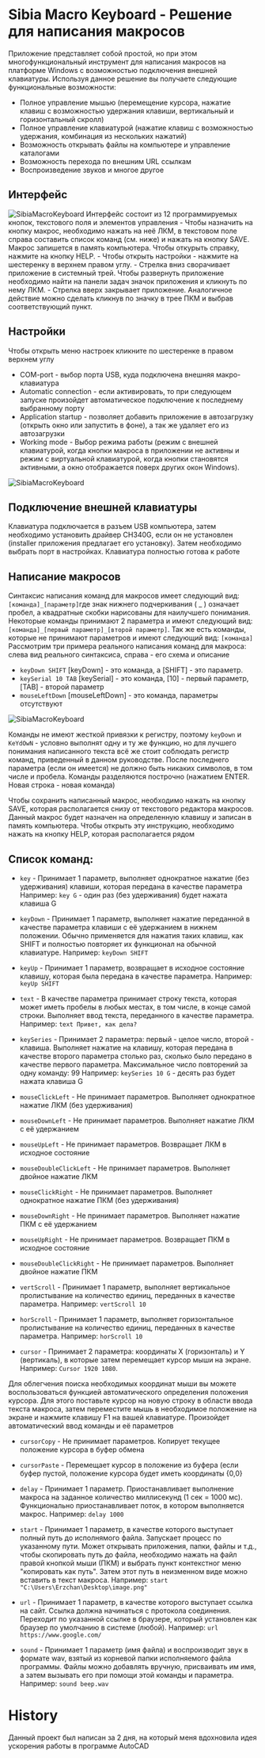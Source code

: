 Sibia Macro Keyboard - Решение для написания макросов
============================================================================
Приложение представляет собой простой, но при этом многофункциональный инструмент для написания макросов на платформе Windows с возможностью подключения внешней клавиатуры. Используя данное решение вы получаете следующие функциональные возможности: 
- Полное управление мышью (перемещение курсора, нажатие клавиш с возможностью удержания клавиши, вертикальный и горизонтальный скролл)
- Полное управление клавиатурой (нажатие клавиш с возможностью удержания, комбинация из нескольких нажатий)
- Возможность открывать файлы на компьютере и управление каталогами
- Возможность перехода по внешним URL ссылкам
- Воспроизведение звуков и многое другое

Интерфейс
------
<img alt="SibiaMacroKeyboard" src="./Images/app.png"> 
Интерфейс состоит из 12 программируемых кнопок, текстового поля и элементов управления
- Чтобы назначить на кнопку макрос, необходимо нажать на неё ЛКМ, в текстовом поле справа составить список команд (см. ниже) и нажать на кнопку SAVE. Макрос запишется в память компьютера. Чтобы откурыть справку, нажмите на кнопку HELP.
- Чтобы открыть настройки - нажмите на шестеренку в верхнем правом углу.
- Стрелка вниз сворачивает приложение в системный трей. Чтобы развернуть приложение необходимо найти на панели задач значок приложения и кликнуть по нему ЛКМ.
- Стрелка вверх закрывает приложение. Аналогичное действие можно сделать кликнув по значку в трее ПКМ и выбрав соответствующий пункт.

Настройки
-------------
Чтобы открыть меню настроек кликните по шестеренке в правом верхнем углу
- COM-port - выбор порта USB, куда подключена внешняя макро-клавиатура
- Automatic сonnection - если активировать, то при следующем запуске произойдет автоматическое подключение к последнему выбранному порту
- Application startup - позволяет добавить приложение в автозагрузку (открыть окно или запустить в фоне), а так же удаляет его из автозагрузки
- Working mode - Выбор режима работы (режим с внешней клавиатурой, когда кнопки макроса в приложении не активны и режим с виртуальной клавиатурой, когда кнопки становятся активными, а окно отображается поверх других окон Windows).
<img alt="SibiaMacroKeyboard" src="./Images/appSet.png"> 

Подключение внешней клавиатуры
-------------
Клавиатура подключается в разъем USB компьютера, затем необходимо установить драйвер CH340G, если он не установлен (installer приложения предлагает его установку). Затем необходимо выбрать порт в настройках. Клавиатура полностью готова к работе

Написание макросов
-------------
Синтаксис написания команд для макросов имеет следующий вид: ```[команда]_[параметр]```где знак нижнего подчеркивания ( _ ) означает пробел, 
а квадратные скобки нарисованы для наилучшего понимания. Некоторые команды принимают 2 параметра и имеют следующий вид: 
```[команда]_[первый параметр]_[второй параметр]```. Так же есть команды, которые не принимают параметров и имеют следующий вид: ```[команда]```
Рассмотрим три примера реального написания команд для макроса: слева вид реального синтаксиса, справа - его схема и описание

- `keyDown SHIFT`                 [keyDown] - это команда, а [SHIFT] - это параметр.
- `keySerial 10 TAB`             [keySerial] - это команда, [10] - первый параметр, [TAB] - второй параметр
- `mouseLeftDown`                 [mouseLeftDown] - это команда, параметры отсутствуют

<img alt="SibiaMacroKeyboard" src="./Images/appMac1.png"> 

Команды не имеют жесткой привязки к регистру, поэтому `keyDown` и `KeYdOwN` - условно выполнят одну и ту же функцию, но для лучшего понимания написанного
текста всё же стоит соблюдать регистр команд, приведенный в данном руководстве. После последнего параметра (если он имеется) не должно быть никаких символов, 
в том числе и пробела. Команды разделяются построчно (нажатием ENTER. Новая строка - новая команда)

Чтобы сохранить написанный макрос, необходимо нажать на кнопку SAVE, которая располагается снизу от текстового редактора макросов. Данный макрос будет
назначен на определенную клавишу  и записан в память компьютера. Чтобы открыть эту инструкцию, необходимо нажать на кнопку HELP, которая располагается рядом


Список команд:
------------
- `key` -       Принимает 1 параметр, выполняет однократное нажатие (без удерживания) клавиши, которая передана в качестве параметра 
            Например: `key G` - один раз (без удерживания) будет нажата клавиша G

- `keyDown` -   Принимает 1 параметр, выполняет нажатие переданной в качестве параметра клавиши с её удержанием в нижнем положении. Обычно применяется для
            нажатия таких клавиш, как SHIFT и полностью повторяет их функционал на обычной клавиатуре. Например: `keyDown SHIFT`

- `keyUp` -     Принимает 1 параметр, возвращает в исходное состояние клавишу, которая была передана в качестве параметра. Например: `keyUp SHIFT`

- `text` -      В качестве параметра принимает строку текста, которая может иметь пробелы в любых местах, в том числе, в конце самой строки. Выполняет
            ввод текста, переданного в качестве параметра. Например: `text Привет, как дела?`

- `keySeries` - Принимает 2 параметра: первый - целое число, второй - клавиша. Выполняет нажатие на клавишу, которая передана в качестве второго параметра 
 		столько раз, сколько было передано в качестве первого параметра. Максимальное число повторений за одну команду: 99
 	      Например: `keySeries 10 G` - десять раз будет нажата клавиша G

- `mouseClickLeft` -         Не принимает параметров. Выполняет однократное нажатие ЛКМ (без удерживания)

- `mouseDownLeft` -          Не принимает параметров. Выполняет нажатие ЛКМ с её удержанием

- `mouseUpLeft` -            Не принимает параметров. Возвращает ЛКМ в исходное состояние

- `mouseDoubleClickLeft` -   Не принимает параметров. Выполняет двойное нажатие ЛКМ

- `mouseClickRight` -        Не принимает параметров. Выполняет однократное нажатие ПКМ (без удерживания)

- `mouseDownRight` -         Не принимает параметров. Выполняет нажатие ПКМ с её удержанием

- `mouseUpRight` -           Не принимает параметров. Возвращает ПКМ в исходное состояние

- `mouseDoubleClickRight` -  Не принимает параметров. Выполняет двойное нажатие ПКМ

- `vertScroll` -    Принимает 1 параметр, выполняет вертикальное пролистывание на количество единиц, переданных в качестве параметра. Например: `vertScroll 10`

- `horScroll` -     Принимает 1 параметр, выполняет горизонтальное пролистывание на количество единиц, переданных в качестве параметра. Например: `horScroll 10`

- `cursor` -        Принимает 2 параметра: координаты X (горизонталь) и Y (вертикаль), в которые затем перемещает курсор мыши на экране. 
                Например: `Cursor 1920 1080`.
                
Для облегчения поиска необходимых координат мыши вы можете воспользоваться функцией автоматического определения положения курсора. Для этого поставьте курсор на новую строку в области ввода текста макроса, затем переместите мышь в необходимое положение на экране и нажмите клавишу F1 на вашей клавиатуре. Произойдет автоматический ввод команды и её параметров

- `cursorCopy` - Не принимает параметров. Копирует текущее положение курсора в буфер обмена

- `cursorPaste` - Перемещает курсор в положение из буфера (если буфер пустой, положение курсора будет иметь координаты {0,0}

- `delay` -    Принимает 1 параметр. Приостанавливает выполнение макроса на заданное количество миллисекунд (1 сек = 1000 мс). Функционально приостанавливает
           поток, в котором выполняется макрос. Например: `delay 1000`

- `start` -    Принимает 1 параметр, в качестве которого выступает полный путь до исполнямого файла. Запускает процесс по указанному пути. Может открывать 
	     приложения, папки, файлы и т.д., чтобы скопировать путь до файла, необходимо нажать на файл правой кнопкой мыши (ПКМ) и выбрать пункт контекстног
	     меню "копировать как путь". Затем этот путь в неизменном виде можно вставить в текст макроса. 
	     Например: `start "C:\Users\Erzchan\Desktop\image.png"`

- `url` -      Принимает 1 параметр, в качестве которого выступает ссылка на сайт. Ссылка должна начинаться с протокола соединения. Переходит по указанной ссылке
	     в браузере, который установлен как браузер по умолчанию в системе (любой). Например: `url https://www.google.com/`

- `sound` -    Принимает 1 параметр (имя файла) и воспроизводит звук в формате wav, взятый из корневой папки исполняемого файла программы. Файлы можно добавлять
	     вручную, присваивать им имя, а затем вызывать его при помощи этой команды и параметра. 
	     Например: `sound beep.wav`


History
============
Данный проект был написан за 2 дня, на который меня вдохновила идея ускорения работы в программе AutoCAD
